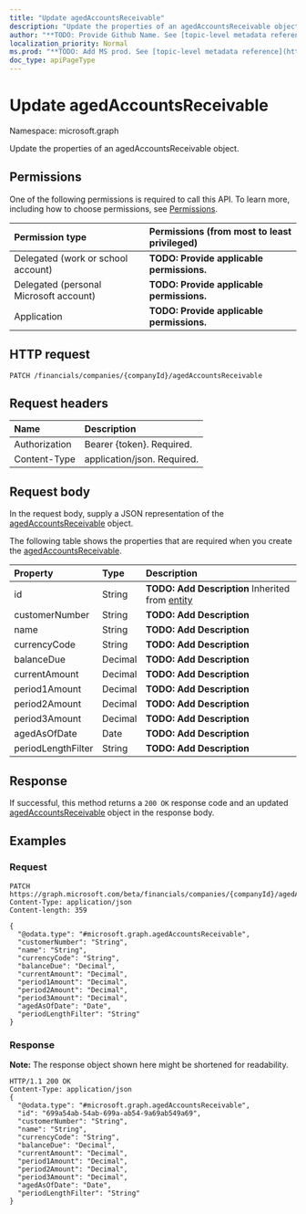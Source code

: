 ```yaml
---
title: "Update agedAccountsReceivable"
description: "Update the properties of an agedAccountsReceivable object."
author: "**TODO: Provide Github Name. See [topic-level metadata reference](https://msgo.azurewebsites.net/add/document/guidelines/metadata.html#topic-level-metadata)**"
localization_priority: Normal
ms.prod: "**TODO: Add MS prod. See [topic-level metadata reference](https://msgo.azurewebsites.net/add/document/guidelines/metadata.html#topic-level-metadata)**"
doc_type: apiPageType
---
```


# Update agedAccountsReceivable

Namespace: microsoft.graph

Update the properties of an agedAccountsReceivable object.

## Permissions
One of the following permissions is required to call this API. To learn more, including how to choose permissions, see [Permissions](/concepts/permissions-reference.md).

|Permission type|Permissions (from most to least privileged)|
|:---|:---|
|Delegated (work or school account)|**TODO: Provide applicable permissions.**|
|Delegated (personal Microsoft account)|**TODO: Provide applicable permissions.**|
|Application|**TODO: Provide applicable permissions.**|

## HTTP request

<!-- {
  "blockType": "ignored"
}
-->
``` http
PATCH /financials/companies/{companyId}/agedAccountsReceivable
```

## Request headers
|Name|Description|
|:---|:---|
|Authorization|Bearer {token}. Required.|
|Content-Type|application/json. Required.|

## Request body
In the request body, supply a JSON representation of the [agedAccountsReceivable](../resources/agedaccountsreceivable.md) object.

The following table shows the properties that are required when you create the [agedAccountsReceivable](../resources/agedaccountsreceivable.md).

|Property|Type|Description|
|:---|:---|:---|
|id|String|**TODO: Add Description** Inherited from [entity](../resources/entity.md)|
|customerNumber|String|**TODO: Add Description**|
|name|String|**TODO: Add Description**|
|currencyCode|String|**TODO: Add Description**|
|balanceDue|Decimal|**TODO: Add Description**|
|currentAmount|Decimal|**TODO: Add Description**|
|period1Amount|Decimal|**TODO: Add Description**|
|period2Amount|Decimal|**TODO: Add Description**|
|period3Amount|Decimal|**TODO: Add Description**|
|agedAsOfDate|Date|**TODO: Add Description**|
|periodLengthFilter|String|**TODO: Add Description**|



## Response

If successful, this method returns a `200 OK` response code and an updated [agedAccountsReceivable](../resources/agedaccountsreceivable.md) object in the response body.

## Examples

### Request
<!-- {
  "blockType": "request",
  "name": "update_agedaccountsreceivable"
}
-->
``` http
PATCH https://graph.microsoft.com/beta/financials/companies/{companyId}/agedAccountsReceivable
Content-Type: application/json
Content-length: 359

{
  "@odata.type": "#microsoft.graph.agedAccountsReceivable",
  "customerNumber": "String",
  "name": "String",
  "currencyCode": "String",
  "balanceDue": "Decimal",
  "currentAmount": "Decimal",
  "period1Amount": "Decimal",
  "period2Amount": "Decimal",
  "period3Amount": "Decimal",
  "agedAsOfDate": "Date",
  "periodLengthFilter": "String"
}
```

### Response
**Note:** The response object shown here might be shortened for readability.
<!-- {
  "blockType": "response",
  "truncated": true
}
-->
``` http
HTTP/1.1 200 OK
Content-Type: application/json
{
  "@odata.type": "#microsoft.graph.agedAccountsReceivable",
  "id": "699a54ab-54ab-699a-ab54-9a69ab549a69",
  "customerNumber": "String",
  "name": "String",
  "currencyCode": "String",
  "balanceDue": "Decimal",
  "currentAmount": "Decimal",
  "period1Amount": "Decimal",
  "period2Amount": "Decimal",
  "period3Amount": "Decimal",
  "agedAsOfDate": "Date",
  "periodLengthFilter": "String"
}
```


